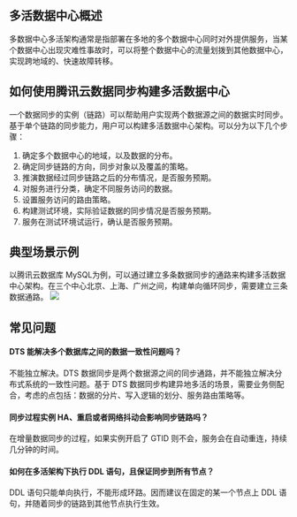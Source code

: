 ## 多活数据中心概述
多数据中心多活架构通常是指部署在多地的多个数据中心同时对外提供服务，当某个数据中心出现灾难性事故时，可以将整个数据中心的流量划拨到其他数据中心，实现跨地域的、快速故障转移。

## 如何使用腾讯云数据同步构建多活数据中心
一个数据同步的实例（链路）可以帮助用户实现两个数据源之间的数据实时同步。基于单个链路的同步能力，用户可以构建多活数据中心架构。可以分为以下几个步骤：
1. 确定多个数据中心的地域，以及数据的分布。
2. 确定同步链路的方向，同步对象以及覆盖的策略。
3. 推演数据经过同步链路之后的分布情况，是否服务预期。
4. 对服务进行分类，确定不同服务访问的数据。
5. 设置服务访问的路由策略。
6. 构建测试环境，实际验证数据的同步情况是否服务预期。
7. 服务在测试环境试运行，确认是否服务预期。

## 典型场景示例
以腾讯云数据库 MySQL为例，可以通过建立多条数据同步的通路来构建多活数据中心架构。在三个中心北京、上海、广州之间，构建单向循环同步，需要建立三条数据通路。
![](https://main.qcloudimg.com/raw/987dce8ded37cd85cf37f5a7bef165c2.png)

## 常见问题
#### DTS 能解决多个数据库之间的数据一致性问题吗？
不能独立解决。DTS 数据同步是两个数据源之间的同步通路，并不能独立解决分布式系统的一致性问题。基于 DTS 数据同步构建异地多活的场景，需要业务侧配合，考虑的点包括：数据的分片、写入逻辑的划分、服务路由策略等。

#### 同步过程实例 HA、重启或者网络抖动会影响同步链路吗？
在增量数据同步的过程，如果实例开启了 GTID 则不会，服务会在自动重连，持续几分钟的时间。

#### 如何在多活架构下执行 DDL 语句，且保证同步到所有节点？
DDL 语句只能单向执行，不能形成环路。因而建议在固定的某一个节点上 DDL 语句，并随着同步的链路到其他节点执行生效。

